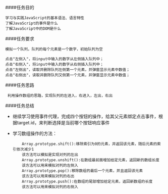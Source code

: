 ####任务目的


      
    学习与实践JavaScript的基本语法、语言特性
    了解JavaScript的事件是什么
    了解JavaScript中的DOM是什么
    
####任务要求


    模拟一个队列，队列的每个元素是一个数字，初始队列为空
    
    点击"左侧入"，将input中输入的数字从左侧插入队列中；
    点击"右侧入"，将input中输入的数字从右侧插入队列中；
    点击"左侧出"，读取并删除队列左侧第一个元素，并弹窗显示元素中数值；
    点击"右侧出"，读取并删除队列又侧第一个元素，并弹窗显示元素中数值；
    
####任务思路

     利用操作数组的思路，实现队列的左进入，右进入，左出，右出
     
####任务总结


 -  继续学习使用事件代理，完成四个按钮的操作，给其父元素绑定点击事件，根据target.id，来判断选择是当前哪个按钮响应事件
 
 - 学习数组操作的方法：
 
 
           Array.prototype.shift():移除索引为0的元素，并返回该元素，随后元素的索引依次减少1
           该方法可以模拟是实现对列的左出
           Array.prototype.unshift():在数组最前面增加给定元素，返回新的数组长度
           该方法可以用来模拟对列的左侧入
           Array.prototype.pop():移除数组的最后一个元素，并且返回该元素
           该方法可以用来模拟对列的右出
           Array.prototype.push():在数组的尾部增加给定元素，返回新数组的长度
           该方法可以用来模拟对列的右侧入
       
     
